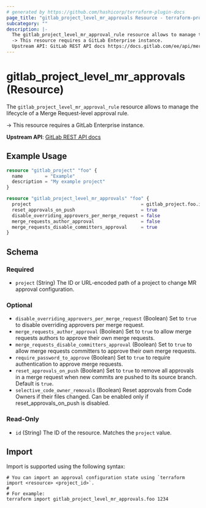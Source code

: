 ```yaml
---
# generated by https://github.com/hashicorp/terraform-plugin-docs
page_title: "gitlab_project_level_mr_approvals Resource - terraform-provider-gitlab"
subcategory: ""
description: |-
  The gitlab_project_level_mr_approval_rule resource allows to manage the lifecycle of a Merge Request-level approval rule.
  -> This resource requires a GitLab Enterprise instance.
  Upstream API: GitLab REST API docs https://docs.gitlab.com/ee/api/merge_request_approvals.html#merge-request-level-mr-approvals
---
```


# gitlab_project_level_mr_approvals (Resource)

The `gitlab_project_level_mr_approval_rule` resource allows to manage the lifecycle of a Merge Request-level approval rule.

-> This resource requires a GitLab Enterprise instance.
		
**Upstream API**: [GitLab REST API docs](https://docs.gitlab.com/ee/api/merge_request_approvals.html#merge-request-level-mr-approvals)

## Example Usage

```terraform
resource "gitlab_project" "foo" {
  name        = "Example"
  description = "My example project"
}

resource "gitlab_project_level_mr_approvals" "foo" {
  project                                        = gitlab_project.foo.id
  reset_approvals_on_push                        = true
  disable_overriding_approvers_per_merge_request = false
  merge_requests_author_approval                 = false
  merge_requests_disable_committers_approval     = true
}
```

<!-- schema generated by tfplugindocs -->
## Schema

### Required

- `project` (String) The ID or URL-encoded path of a project to change MR approval configuration.

### Optional

- `disable_overriding_approvers_per_merge_request` (Boolean) Set to `true` to disable overriding approvers per merge request.
- `merge_requests_author_approval` (Boolean) Set to `true` to allow merge requests authors to approve their own merge requests.
- `merge_requests_disable_committers_approval` (Boolean) Set to `true` to allow merge requests committers to approve their own merge requests.
- `require_password_to_approve` (Boolean) Set to `true` to require authentication to approve merge requests.
- `reset_approvals_on_push` (Boolean) Set to `true` to remove all approvals in a merge request when new commits are pushed to its source branch. Default is `true`.
- `selective_code_owner_removals` (Boolean) Reset approvals from Code Owners if their files changed. Can be enabled only if reset_approvals_on_push is disabled.

### Read-Only

- `id` (String) The ID of the resource. Matches the `project` value.

## Import

Import is supported using the following syntax:

```shell
# You can import an approval configuration state using `terraform import <resource> <project_id>`.
#
# For example:
terraform import gitlab_project_level_mr_approvals.foo 1234
```
